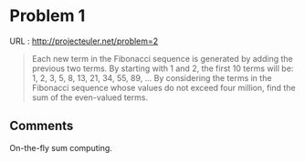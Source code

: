 # Problem 1

URL : <http://projecteuler.net/problem=2>

> Each new term in the Fibonacci sequence is generated by adding the previous two terms. By starting with 1 and 2, the first 10 terms will be:
> 1, 2, 3, 5, 8, 13, 21, 34, 55, 89, ...
> By considering the terms in the Fibonacci sequence whose values do not exceed four million, find the sum of the even-valued terms.

## Comments
On-the-fly sum computing.
